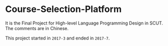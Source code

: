 # Course-Selection-Platform

It is the Final Project for High-level Language Programming Design in SCUT. The comments are in Chinese.

This project started in `2017-3` and ended in `2017-7`.
